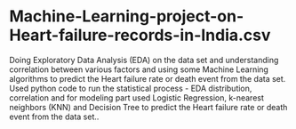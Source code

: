 # Machine-Learning-project-on-Heart-failure-records-in-India.csv
Doing Exploratory Data Analysis (EDA) on the data set and understanding correlation between various factors and using some Machine Learning algorithms to predict the Heart failure rate or death event from the data set.  Used python code to run the statistical process - EDA distribution, correlation and for modeling part used Logistic Regression, k-nearest neighbors (KNN)  and Decision Tree  to predict the Heart failure rate or death event from the data set..
